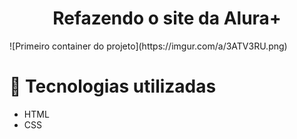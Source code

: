 <h1 align="center"> Refazendo o site da Alura+ </h1>
![Primeiro container do projeto](https://imgur.com/a/3ATV3RU.png)

# :hammer: Tecnologias utilizadas
* HTML
* CSS
